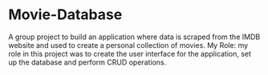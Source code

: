 # Movie-Database
A group project to build an application where data is scraped from the IMDB website and used to create a personal collection of movies.
My Role:
my role in this project was to create the user interface for the application, set up the database and perform CRUD operations. 
